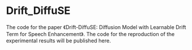 # Drift_DiffuSE
The code for the paper 《Drift-DiffuSE: Diffusion Model with Learnable Drift Term for Speech Enhancement》. 
The code for the reproduction of the experimental results will be published here.
